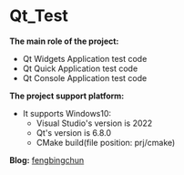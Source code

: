 # Qt_Test
**The main role of the project:**
- Qt Widgets Application test code
- Qt Quick Application test code
- Qt Console Application test code

**The project support platform:**
- It supports Windows10:
    - Visual Studio's version is 2022
    - Qt's version is 6.8.0
    - CMake build(file position: prj/cmake)

**Blog:** [fengbingchun](https://blog.csdn.net/fengbingchun/category_12172633.html)
